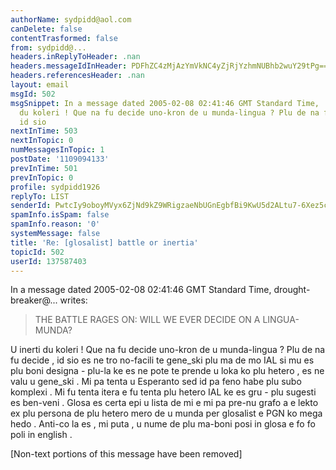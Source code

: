 ```yaml
---
authorName: sydpidd@aol.com
canDelete: false
contentTrasformed: false
from: sydpidd@...
headers.inReplyToHeader: .nan
headers.messageIdInHeader: PDFhZC4zMjAzYmVkNC4yZjRjYzhmNUBhb2wuY29tPg==
headers.referencesHeader: .nan
layout: email
msgId: 502
msgSnippet: In a message dated 2005-02-08 02:41:46 GMT Standard Time, ... U inerti
  du koleri ! Que na fu decide uno-kron de u munda-lingua ? Plu de na fu decide ,
  id sio
nextInTime: 503
nextInTopic: 0
numMessagesInTopic: 1
postDate: '1109094133'
prevInTime: 501
prevInTopic: 0
profile: sydpidd1926
replyTo: LIST
senderId: PwtcIy9oboyMVyx6ZjNd9kZ9WRigzaeNbUGnEgbfBi9KwU5d2ALtu7-6Xez5cb7SFkRRYi0-
spamInfo.isSpam: false
spamInfo.reason: '0'
systemMessage: false
title: 'Re: [glosalist] battle or inertia'
topicId: 502
userId: 137587403
---
```


In a message dated 2005-02-08 02:41:46 GMT Standard Time, 
drought-breaker@... writes:

> 
>   THE BATTLE RAGES ON: WILL WE EVER DECIDE ON A LINGUA-MUNDA?
> 


U inerti du koleri ! Que na fu decide uno-kron de u munda-lingua ? Plu de na 
fu decide , id sio es ne tro no-facili te gene_ski plu ma de mo IAL si mu es 
plu boni designa - plu-la ke es ne pote te prende u loka ko plu hetero , es ne 
valu u gene_ski . Mi pa tenta u Esperanto sed id pa feno habe plu subo 
komplexi . Mi fu tenta itera e fu tenta plu hetero IAL ke es gru - plu sugesti es 
ben-veni . Glosa es certa epi u lista de mi e mi pa pre-nu grafo a e lekto ex plu 
persona de plu hetero mero de u munda per glosalist e PGN ko mega hedo . 
Anti-co la es , mi puta , u nume de plu ma-boni posi in glosa e fo fo poli in 
english . 


[Non-text portions of this message have been removed]


